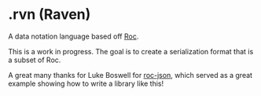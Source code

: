 # .rvn (Raven)

A data notation language based off [Roc][].

This is a work in progress. The goal is to create a serialization format that is a subset of Roc.

A great many thanks for Luke Boswell for [roc-json][], which served as a great example showing how to write a library like this!

[Roc]: https://roc-lang.org
[roc-json]: https://github.com/lukewilliamboswell/roc-json
